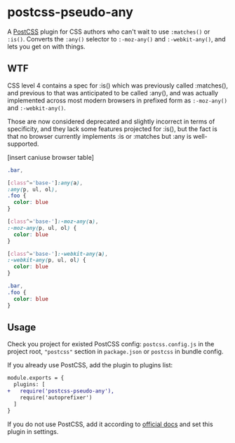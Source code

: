# postcss-pseudo-any

A [PostCSS] plugin for CSS authors who can't wait to use `:matches()` or `:is()`. Converts the `:any()` selector to `:-moz-any()` and `:-webkit-any()`, and lets you get on with things.

## WTF
CSS level 4 contains a spec for :is() which was previously called :matches(), and previous to that was anticipated to be called :any(), and was actually implemented across most modern browsers in prefixed form as `:-moz-any()` and `:-webkit-any()`.

Those are now considered deprecated and slightly incorrect in terms of specificity, and they lack some features projected for :is(), but the fact is that no browser currently implements :is or :matches but :any is well-supported.

[insert caniuse browser table]


```css
.bar,

[class^='base-']:any(a),
:any(p, ul, ol),
.foo {
  color: blue
}
```

```css
[class^='base-']:-moz-any(a),
:-moz-any(p, ul, ol) {
  color: blue
}

[class^='base-']:-webkit-any(a),
:-webkit-any(p, ul, ol) {
  color: blue
}

.bar,
.foo {
  color: blue
}
```

## Usage

Check you project for existed PostCSS config: `postcss.config.js`
in the project root, `"postcss"` section in `package.json`
or `postcss` in bundle config.

If you already use PostCSS, add the plugin to plugins list:

```diff
module.exports = {
  plugins: [
+   require('postcss-pseudo-any'),
    require('autoprefixer')
  ]
}
```

If you do not use PostCSS, add it according to [official docs] and set this plugin in settings.

[official docs]: https://github.com/postcss/postcss#usage
[PostCSS]: https://github.com/postcss/postcss
